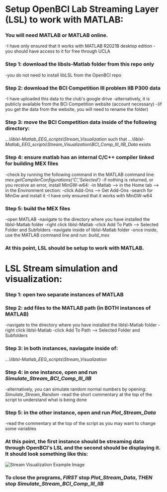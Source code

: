 # Setup OpenBCI Lab Streaming Layer (LSL) to work with MATLAB:

### You will need MATLAB or MATLAB online.
-I have only ensured that it works with MATLAB R2021B desktop edition
-you should have access to it for free through UCLA

### Step 1: download the libsls-Matlab folder from this repo **only**
-you do not need to install libLSL from the OpenBCI repo
	
### Step 2: download the BCI Competition III problem IIB P300 data
-I have uploaded this data to the club's google drive
-alternatively, it is publicly available from the BCI Competition website (account necessary)
	-(if you get the data from the website, you will need to rename the folder)
	
### Step 3: move the BCI Competition data inside of the following directory:
*...\liblsl-Matlab\_EEG_scripts\Stream_Visualization*
such that *...\liblsl-Matlab\_EEG_scripts\Stream_Visualization\BCI_Comp_III_IIB_Data* exists
	 
### Step 4: ensure matlab has an internal C/C++ compiler linked for building MEX files
-check by running the following command in the MATLAB command line:
	 *mex.getCompilerConfigurations('C','Selected')*
-if nothing is returned, or you receive an error, install MinGW-w64:
	-in Matlab --> in the Home tab --> in the Environment section:
	-click Add-Ons --> Get Add-Ons
	-search for MinGw and install it
-I have only ensured that it works with MinGW-w64

### Step 5: build the MEX files
-open MATLAB
-navigate to the directory where you have installed the liblsl-Matlab folder
-right click liblsl-Matlab
	-click Add To Path --> Selected Folder and Subfolders
-navigate inside of liblsl-Matlab folder
-once inside, use the MATLAB command line and run:
	 *build_mex*

### At this point, LSL should be setup to work with MATLAB.

# LSL Stream simulation and visualization:

### Step 1: open two separate instances of MATLAB

### Step 2: add files to the MATLAB path (in BOTH instances of MATLAB)
-navigate to the directory where you have installed the liblsl-Matlab folder
-right click liblsl-Matlab
	-click Add To Path --> Selected Folder and Subfolders

### Step 3: in both instances, naviagate inside of:
 *...\liblsl-Matlab\_EEG_scripts\Stream_Visualization*

### Step 4: in one instance, open and run *Simulate_Stream_BCI_Comp_III_IIB*
-alternatively, you can simulate random normal numbers by opening:
	*Simulate_Stream_Random*
-read the short commentary at the top of the script to understand what is being done

### Step 5: in the other instance, open and run *Plot_Stream_Data*
-read the commentary at the top of the script as you may want to change some variables

### At this point, the first instance should be streaming data through OpenBCI's LSL and the second should be displaying it. It should look something like this:
![Stream Visualization Example Image](https://i.ibb.co/y5DTfkt/stream-vis.png)
### To close the programs, ***FIRST*** stop *Plot_Stream_Data*, ***THEN*** stop *Simulate_Stream_BCI_Comp_III_IIB*
